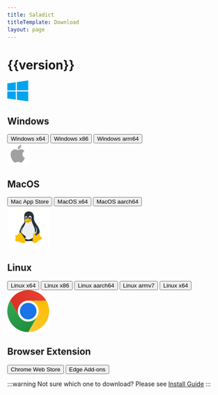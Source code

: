 ```yaml
---
title: Saladict
titleTemplate: Download
layout: page
---
```


<script setup>
import { ref,computed } from 'vue'

const version = '3.0.5'

const download = (arch,ext)=>{
    if(ext === 'exe'){
        open(`https://github.com/allentown521/saladict/releases/download/${version}/saladict_${version}_${arch}-setup.exe`)
    }else if(ext === 'dmg'){
        open(`https://github.com/allentown521/saladict/releases/download/${version}/saladict_${version}_${arch}.dmg`)
    }else{
        open(`https://github.com/allentown521/saladict/releases/download/${version}/saladict_${version}_${arch}.${ext}`)
    }
}
const downloadExtension = (src)=>{
    open(src)
}
</script>

<h1 :class="$style.version">{{version}}</h1>

<div :class="$style.wrap">
    <div :class="$style.download">
        <div :class="$style.platform">
            <div :class="$style.platformHeader">
                <img src="/logo/windows.svg" :class="$style.platformIcon" alt="Windows" />
                <h2 :class="$style.platformTitle">Windows</h2>
            </div>
            <button :class="$style.button" @click="download('x64','exe')">
                Windows x64
                <Badge type="warning" text=".exe" />
            </button>
            <button :class="$style.button" @click="download('x86','exe')">
                Windows x86
                <Badge type="warning" text=".exe" />
            </button>
            <button :class="$style.button" @click="download('arm64','exe')">
                Windows arm64
                <Badge type="warning" text=".exe" />
            </button>
        </div>
        <div :class="$style.platform">
            <div :class="$style.platformHeader">
                <img src="/logo/apple.svg" :class="$style.platformIcon" alt="MacOS" />
                <h2 :class="$style.platformTitle">MacOS</h2>
            </div>
            <button :class="$style.button" @click="downloadExtension('https://apps.apple.com/app/6740262076')">
                Mac App Store
            </button>
            <button :class="$style.button" @click="download('x64','dmg')">
                MacOS x64
                <Badge type="warning" text=".dmg" />
            </button>
            <button :class="$style.button" @click="download('aarch64','dmg')">
                MacOS aarch64
                <Badge type="warning" text=".dmg" />
            </button>
        </div>
        <div :class="$style.platform">
            <div :class="$style.platformHeader">
                <img src="/logo/linux.svg" :class="$style.platformIcon" alt="Linux" />
                <h2 :class="$style.platformTitle">Linux</h2>
            </div>
            <button :class="$style.button" @click="download('amd64','deb')">
                Linux x64
                <Badge type="warning" text=".deb" />
            </button>
            <button :class="$style.button" @click="download('i386','deb')">
                Linux x86
                <Badge type="warning" text=".deb" />
            </button>
            <button :class="$style.button" @click="download('arm64','deb')">
                Linux aarch64
                <Badge type="warning" text=".deb" />
            </button>
            <button :class="$style.button" @click="download('armhf','deb')">
                Linux armv7
                <Badge type="warning" text=".deb" />
            </button>
            <button :class="$style.button" @click="download('amd64','AppImage')">
                Linux x64
                <Badge type="warning" text=".AppImage" />
            </button>
        </div>
        <div :class="$style.platform">
            <div :class="$style.platformHeader">
                <img src="/logo/chrome.svg" :class="$style.platformIcon" alt="Chrome" />
                <h2 :class="$style.platformTitle">Browser Extension</h2>
            </div>
            <button :class="$style.button" @click="downloadExtension('https://chromewebstore.google.com/detail/kmmcnncdadfmbjkoloakclhfllocaeap')">
                Chrome Web Store
            </button>
            <button :class="$style.button" @click="downloadExtension('https://microsoftedge.microsoft.com/addons/detail/nbjafifpcicckddoajdgbknjlkdjjpel')">
                Edge Add-ons
            </button>
        </div>
    </div>
</div>

<div :class="$style.warn">
    
:::warning Not sure which one to download?
Please see [Install Guide](/en/docs/install)
:::

</div>

<style module>
.warn {
    width: 80%;
    margin: 0 auto;
    text-align: center;
}

.version {
    text-align: center;
    font-weight: bold;
    font-size: 40px;
    margin: 50px 0;
    color: #ffc131;
}

.wrap {
    display: flex;
    width: 100%;
    justify-content: center;
}

.download {
    display: grid;
    grid-template-columns: repeat(auto-fit, minmax(250px, 1fr));
    grid-column-gap: 20px;
    width: 80%;
}

.platform {
    display: flex;
    flex-direction: column;
    background-color: var(--vp-c-bg-soft);
    border: 2px solid var(--vp-c-divider);
    border-radius: 12px;
    padding: 24px;
    margin-bottom: 20px;
    position: relative;
    padding-top: 84px;
}

.platformHeader {
    position: absolute;
    top: 24px;
    left: 24px;
    right: 24px;
    display: flex;
    align-items: center;
    gap: 12px;
    padding-bottom: 16px;
    border-bottom: 2px solid var(--vp-c-divider);
    height: 48px;
}

.platformIcon {
    width: 48px;
    height: 48px;
}

.platformTitle {
    margin: 0;
    font-size: 24px;
    font-weight: 600;
    color: var(--vp-c-text-1);
    line-height: 48px;
}

.button {
    min-width: 250px;
    width: 100%;
    height: 50px;
    padding: 10px;
    margin-bottom: 20px;
    font-weight: bold;
    font-size: 20px;
    background-color: #288ae2;
    border-radius: 6px;
    border: none;
    color: white;
    cursor: pointer;
    display: flex;
    align-items: center;
    justify-content: center;
    gap: 8px;
    transition: all 0.2s ease;
}

.button:hover {
    background-color: #2076c3;
    transform: translateY(-1px);
}
</style>
